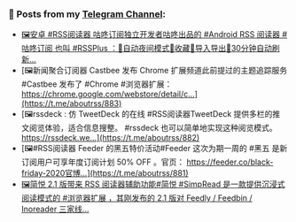### 📰 Posts from my [Telegram Channel](https://t.me/s/aboutrss):
<!-- BLOG-POST-LIST:START -->
- [🖼安卓 #RSS阅读器 咕咚订阅独立开发者咕咚出品的 #Android RSS 阅读器 #咕咚订阅 也叫 #RSSPlus ：🔸自动夜间模式🔸收藏🔸导入导出🔸30分钟自动刷新...](https://t.me/aboutrss/884)
- [🖼新闻聚合订阅器 Castbee 发布 Chrome 扩展频道此前提过的主题追踪服务 #Castbee 发布了 #Chrome #浏览器扩展：https://chrome.google.com/webstore/detail/c...](https://t.me/aboutrss/883)
- [🖼rssdeck : 仿 TweetDeck 的在线 #RSS阅读器TweetDeck 提供多栏的推文阅览体验，适合信息搜整。 #rssdeck 也可以简单地实现这种阅览模式。https://rssdeck.we...](https://t.me/aboutrss/882)
- [🖼#RSS阅读器 Feeder 的黑五特价活动#Feeder 这次为期一周的 #黑五 是新订阅用户可享年度订阅计划 50% OFF 。官页： https://feeder.co/black-friday-2020官博...](https://t.me/aboutrss/881)
- [🖼简悦 2.1 版带来 RSS 阅读器辅助功能#简悦 #SimpRead 是一款提供沉浸式阅读模式的 #浏览器扩展 ，其刚发布的 2.1 版对 Feedly / Feedbin / Inoreader 三家线...](https://t.me/aboutrss/880)
<!-- BLOG-POST-LIST:END -->

<!--
**AboutRSS/AboutRSS** is a ✨ _special_ ✨ repository because its `README.md` (this file) appears on your GitHub profile.

Here are some ideas to get you started:

- 🔭 I’m currently working on ...
- 🌱 I’m currently learning ...
- 👯 I’m looking to collaborate on ...
- 🤔 I’m looking for help with ...
- 💬 Ask me about ...
- 📫 How to reach me: ...
- 😄 Pronouns: ...
- ⚡ Fun fact: ...
-->
